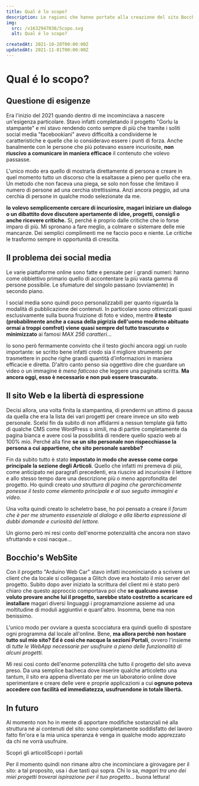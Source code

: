 ```yaml
---
title: Qual é lo scopo?
description: Le ragioni che hanno portato alla creazione del sito Bocchio's WebSite. Come è nato, come si è sviluppato e come ho intenzione di sfruttarlo in futuro.
img:
  src: /v1632947036/Scopo.svg
  alt: Qual é lo scopo?

createdAt: 2021-10-20T00:00:00Z
updatedAt: 2021-11-01T00:00:00Z
---
```


# Qual é lo scopo?

<cMedia s="#Scopo" :a="img.src" type="svg"></cMedia>

## Questione di esigenze

Era l'inizio del 2021 quando dentro di me incominciava a nascere un'esigenza particolare. Stavo infatti completando il progetto "Gorlu la stampante" e mi stavo rendendo conto sempre di più che tramite i soliti social media "facebookiani" avevo difficoltà a condividerne le caratteristiche e quelle che io consideravo essere i punti di forza. Anche banalmente con le persone che più potevano essere incuriosite, **non riuscivo a comunicare in maniera efficace** il contenuto che volevo passasse.

L'unico modo era quello di mostrarla direttamente di persona e creare in quel momento tutto un discorso che la esaltasse a pieno per quello che era. Un metodo che non faceva una piega, se solo non fosse che limitavo il numero di persone ad una cerchia strettissima. Anzi ancora peggio, ad una cerchia di persone in qualche modo selezionate da me.

**Io volevo semplicemente cercare di incuriosire, magari iniziare un dialogo o un dibattito dove discutere apertamente di idee, progetti, consigli o anche ricevere critiche.** Si, perché è proprio dalle critiche che io forse imparo di più. Mi spronano a fare meglio, a colmare o sistemare delle mie mancanze. Dei semplici complimenti me ne faccio poco e niente. Le critiche le trasformo sempre in opportunità di crescita.

## Il problema dei social media

Le varie piattaforme online sono fatte e pensate per i grandi numeri: hanno come obbiettivo primario quello di accontentare la più vasta gamma di persone possibile. Le sfumature del singolo passano (ovviamente) in secondo piano.

I social media sono quindi poco personalizzabili per quanto riguarda la modalità di pubblicazione dei contenuti. In particolare sono ottimizzati quasi esclusivamente sulla buona fruizione di foto e video, mentre **il testo (probabilmente anche a causa della pigrizia dell'uomo moderno abituato ormai a troppi comfrot) viene quasi sempre del tutto trascurato o minimizzato** ai famosi _MAX 256 caratteri_...

Io sono però fermamente convinto che il testo giochi ancora oggi un ruolo importante: se scritto bene infatti credo sia il migliore strumento per trasmettere in poche righe grandi quantità d'informazioni in maniera efficacie e diretta. D'altro canto penso sia oggettivo dire che guardare un video o un immagine è _meno faticoso_ che leggere una paginata scritta. **Ma ancora oggi, esso è necessario e non può essere trascurato.**

## Il sito Web e la libertà di espressione

Decisi allora, una volta finita la stampantina, di prendermi un attimo di pausa da quella che era la lista dei vari progetti per creare invece un sito web personale. Scelsi fin da subito di non affidarmi a nessun template giá fatto di qualche CMS come WordPress o simili, ma di partire completamente da pagina bianca e avere così la possibilità di rendere quello spazio web al 100% mio. Perché alla fine **se un sito personale non rispecchiasse la persona a cui appartiene, che sito personale sarebbe?**

Fin da subito tutto è stato **impostato in modo che avesse come corpo principale la sezione degli Articoli**. Quello che infatti mi premeva di più, come anticipato nei paragrafi precedenti, era riuscire ad incuriosire il lettore e allo stesso tempo dare una descrizione più o meno approfondita del progetto. Ho quindi creato _una struttura di pagina che gerarchicamente ponesse il testo come elemento principale e al suo seguito immagini e video._

Una volta quindi creato lo scheletro base, ho poi pensato a creare il _forum che è per me strumento essenziale al dialogo e alla liberta espressione di dubbi domande e curiosità del lettore._

Un giorno però mi resi conto dell'enorme potenzialità che ancora non stavo sfruttando e così nacque...

## Bocchio's WebSite

Con il progetto "Arduino Web Car" stavo infatti incominciando a scrivere un client che da locale si collegasse a Glitch dove era hostato il mio server del progetto. Subito dopo aver iniziato la scrittura del client mi è stato però chiaro che questo approccio comportava poi che **se qualcuno avesse voluto provare anche lui il progetto, sarebbe stato costretto a scaricare ed installare** magari diversi linguaggi i programamzione assieme ad una moltitudine di moduli aggiuntivi e quant'altro. Insomma, bene ma non benissimo.

L'unico modo per ovviare a questa scocciatura era quindi quello di spostare ogni programma dal locale all'online. Bene, **ma allora perchè non hostare tutto sul mio sito? Ed è così che nacque la sezioni Portali**, ovvero l'insieme di _tutte le WebApp necessarie per usufruire a pieno delle funzionalità di alcuni progetti._

Mi resi così conto dell'enorme potenzilità che tutto il progetto del sito aveva preso. Da una semplice bacheca dove inserire qualche articoletto una tantum, il sito era appena diventato per me un laboratorio online dove sperimentare e creare delle vere e proprie applicazioni a cui **ognuno poteva accedere con facilità ed immediatezza, usufruendone in totale libertà.**

## In futuro

Al momento non ho in mente di apportare modifiche sostanziali né alla struttura né ai contenuti del sito: sono completamente soddisfatto del lavoro fatto fin'ora e la mia unica speranza è venga in qualche modo apprezzato da chi ne vorrà usufruire.

<div style="display: flex">
  <nuxt-link to="/articolo/" class="button">Scopri gli articoli</nuxt-link>
  <nuxt-link to="/portale/" class="button">Scopri i portali</nuxt-link>
</div>

Per il momento quindi non rimane altro che incominciare a girovagare per il sito: a tal proposito, usa i due tasti qui sopra. Chi lo sa, _magari tra uno dei miei progetti troverai ispirazione per il tuo progetto..._ buona lettura!

